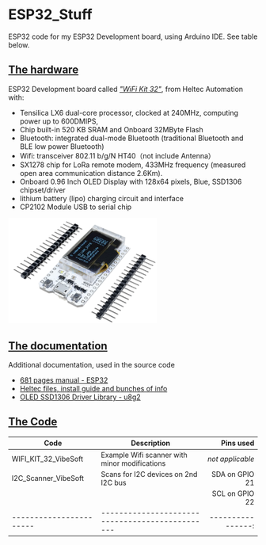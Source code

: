 # ESP32_Stuff
ESP32 code for my ESP32 Development board, using Arduino IDE. See table below.


## [The hardware](https://www.aliexpress.com/item/32842293108.html?spm=a2g0s.9042311.0.0.27424c4dVgt86e)
ESP32 Development board called *["WiFi Kit 32"](https://heltec.org/project/wifi-kit-32/)*, from Heltec Automation with:
- Tensilica LX6 dual-core processor, clocked at 240MHz, computing power up to 600DMIPS,
- Chip built-in 520 KB SRAM and Onboard 32MByte Flash
- Bluetooth: integrated dual-mode Bluetooth (traditional Bluetooth and BLE low power Bluetooth)
- Wifi: transceiver 802.11 b/g/N HT40（not include Antenna）
- SX1278 chip for LoRa remote modem, 433MHz frequency (measured open area communication distance 2.6Km).
- Onboard 0.96 Inch OLED Display with 128x64 pixels, Blue, SSD1306 chipset/driver
- lithium battery (lipo) charging circuit and interface
- CP2102 Module USB to serial chip 

<img src="https://raw.githubusercontent.com/Vinz68/ESP32_Stuff/master/resources/WiFi_Kit_32.png" width="300"></img> 

## [The documentation](https://www.amazon.com/gp/product/B07DKD79Y9/ref=od_aui_detailpages02?ie=UTF8&psc=1)
Additional documentation, used in the source code
- [681 pages manual - ESP32](https://www.espressif.com/sites/default/files/documentation/esp32_technical_reference_manual_en.pdf)
- [Heltec files, install guide and bunches of info](https://github.com/Heltec-Aaron-Lee/WiFi_Kit_series)
- [OLED SSD1306 Driver Library - u8g2](https://github.com/olikraus/u8g2)

## [The Code]()

| Code                    | Description                                   | Pins used        |
| ----------------------- |-----------------------------------------------| ----------------:|
| WIFI_KIT_32_VibeSoft    | Example Wifi scanner with minor modifications | *not applicable* |
| I2C_Scanner_VibeSoft    | Scans for I2C devices on 2nd I2C bus          | SDA on GPIO 21   |
|                         |                                               | SCL on GPIO 22   |
| ----------------------- |-----------------------------------------------| ----------------:|


